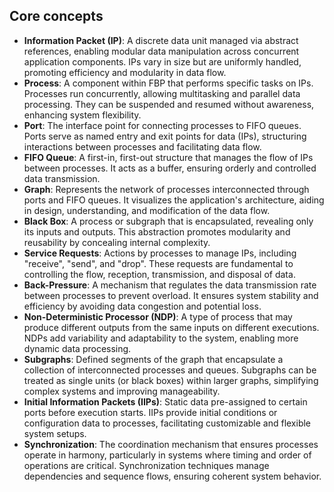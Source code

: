 ## Core concepts

- **Information Packet (IP)**: A discrete data unit managed via abstract references, enabling modular data manipulation
  across concurrent application components. IPs vary in size but are uniformly handled, promoting efficiency and
  modularity in data flow.
- **Process**: A component within FBP that performs specific tasks on IPs. Processes run concurrently, allowing
  multitasking and parallel data processing. They can be suspended and resumed without awareness, enhancing system
  flexibility.
- **Port**: The interface point for connecting processes to FIFO queues. Ports serve as named entry and exit points for
  data (IPs), structuring interactions between processes and facilitating data flow.
- **FIFO Queue**: A first-in, first-out structure that manages the flow of IPs between processes. It acts as a buffer,
  ensuring orderly and controlled data transmission.
- **Graph**: Represents the network of processes interconnected through ports and FIFO queues. It visualizes the
  application's architecture, aiding in design, understanding, and modification of the data flow.
- **Black Box**: A process or subgraph that is encapsulated, revealing only its inputs and outputs. This abstraction
  promotes modularity and reusability by concealing internal complexity.
- **Service Requests**: Actions by processes to manage IPs, including "receive", "send", and "drop". These requests are
  fundamental to controlling the flow, reception, transmission, and disposal of data.
- **Back-Pressure**: A mechanism that regulates the data transmission rate between processes to prevent overload. It
  ensures system stability and efficiency by avoiding data congestion and potential loss.
- **Non-Deterministic Processor (NDP)**: A type of process that may produce different outputs from the same inputs on
  different executions. NDPs add variability and adaptability to the system, enabling more dynamic data processing.
- **Subgraphs**: Defined segments of the graph that encapsulate a collection of interconnected processes and queues.
  Subgraphs can be treated as single units (or black boxes) within larger graphs, simplifying complex systems and
  improving manageability.
- **Initial Information Packets (IIPs)**: Static data pre-assigned to certain ports before execution starts. IIPs
  provide initial conditions or configuration data to processes, facilitating customizable and flexible system setups.
- **Synchronization**: The coordination mechanism that ensures processes operate in harmony, particularly in systems
  where timing and order of operations are critical. Synchronization techniques manage dependencies and sequence flows,
  ensuring coherent system behavior.
